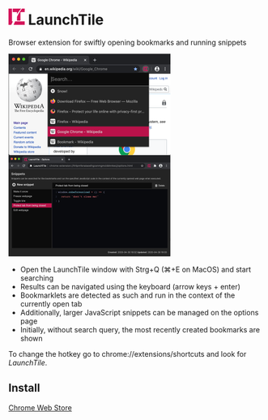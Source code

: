 # <img src="media/logo.svg" width="32" height="32" alt=""> LaunchTile

Browser extension for swiftly opening bookmarks and running snippets

<img src="media/screenshot-640x400.png" width="320" align="left" alt="Screenshot of LaunchTile">
<img src="media/screenshot-options.png" width="320" alt="Screenshot of the LaunchTile options page">

* Open the LaunchTile window with Strg+Q (⌘+E on MacOS) and start searching
* Results can be navigated using the keyboard (arrow keys + enter)
* Bookmarklets are detected as such and run in the context of the currently open tab
* Additionally, larger JavaScript snippets can be managed on the options page
* Initially, without search query, the most recently created bookmarks are shown

To change the hotkey go to chrome://extensions/shortcuts and look for _LaunchTile_.


## Install

[Chrome Web Store](https://chrome.google.com/webstore/detail/launchtile/jmcdhjepahpchldnembnbejniokgbbln)
